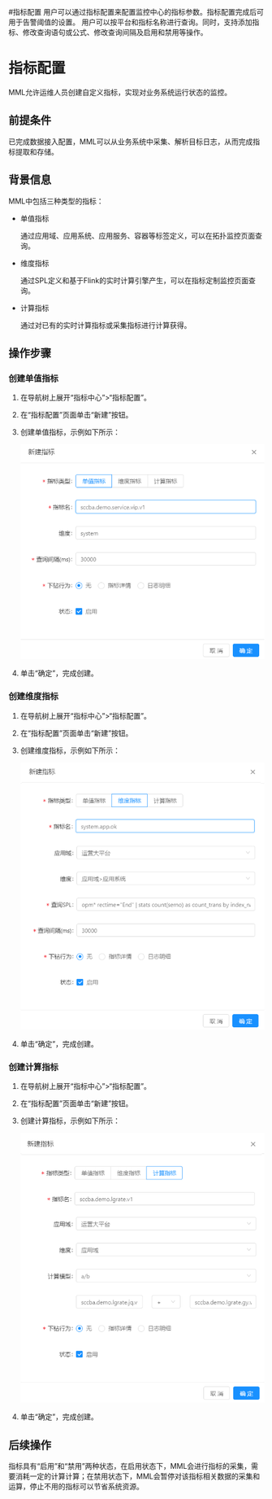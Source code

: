 #指标配置
用户可以通过指标配置来配置监控中心的指标参数。指标配置完成后可用于告警阈值的设置。
用户可以按平台和指标名称进行查询。同时，支持添加指标、修改查询语句或公式、修改查询间隔及启用和禁用等操作。



# 指标配置

MML允许运维人员创建自定义指标，实现对业务系统运行状态的监控。

## 前提条件 

已完成数据接入配置，MML可以从业务系统中采集、解析目标日志，从而完成指标提取和存储。

## 背景信息

MML中包括三种类型的指标：

* 单值指标

  通过应用域、应用系统、应用服务、容器等标签定义，可以在拓扑监控页面查询。

* 维度指标

  通过SPL定义和基于Flink的实时计算引擎产生，可以在指标定制监控页面查询。

* 计算指标

  通过对已有的实时计算指标或采集指标进行计算获得。

## 操作步骤

### 创建单值指标

1. 在导航树上展开“指标中心”>“指标配置”。

2. 在“指标配置”页面单击“新建”按钮。

3. 创建单值指标，示例如下所示：

   ![](../fig/5_01.png)
   
4. 单击“确定”，完成创建。


### 创建维度指标

1. 在导航树上展开“指标中心”>“指标配置”。

2. 在“指标配置”页面单击“新建”按钮。

3. 创建维度指标，示例如下所示：

   ![](../fig/5_02.png)
   
4. 单击“确定”，完成创建。

### 创建计算指标

1. 在导航树上展开“指标中心”>“指标配置”。

2. 在“指标配置”页面单击“新建”按钮。

3. 创建计算指标，示例如下所示：

   ![](../fig/5_03.png)
   
4. 单击“确定”，完成创建。



## 后续操作

指标具有“启用”和“禁用”两种状态，在启用状态下，MML会进行指标的采集，需要消耗一定的计算计算；在禁用状态下，MML会暂停对该指标相关数据的采集和运算，停止不用的指标可以节省系统资源。

   





